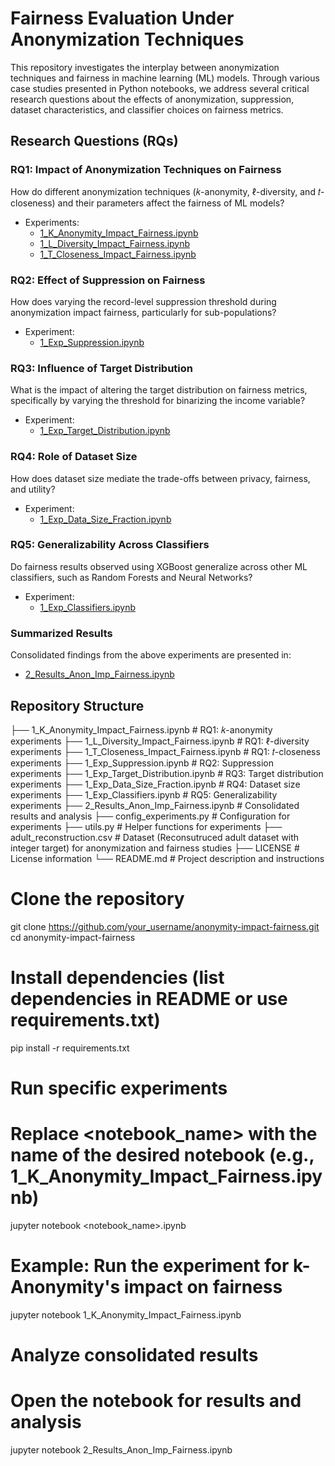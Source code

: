 # Fairness Evaluation Under Anonymization Techniques

This repository investigates the interplay between anonymization techniques and fairness in machine learning (ML) models. Through various case studies presented in Python notebooks, we address several critical research questions about the effects of anonymization, suppression, dataset characteristics, and classifier choices on fairness metrics.

## Research Questions (RQs)

### RQ1: Impact of Anonymization Techniques on Fairness
How do different anonymization techniques (𝑘-anonymity, ℓ-diversity, and 𝑡-closeness) and their parameters affect the fairness of ML models?  
- Experiments:  
  - [1_K_Anonymity_Impact_Fairness.ipynb](1_K_Anonymity_Impact_Fairness.ipynb)  
  - [1_L_Diversity_Impact_Fairness.ipynb](1_L_Diversity_Impact_Fairness.ipynb)  
  - [1_T_Closeness_Impact_Fairness.ipynb](1_T_Closeness_Impact_Fairness.ipynb)  

### RQ2: Effect of Suppression on Fairness
How does varying the record-level suppression threshold during anonymization impact fairness, particularly for sub-populations?  
- Experiment:  
  - [1_Exp_Suppression.ipynb](1_Exp_Suppression.ipynb)  

### RQ3: Influence of Target Distribution
What is the impact of altering the target distribution on fairness metrics, specifically by varying the threshold for binarizing the income variable?  
- Experiment:  
  - [1_Exp_Target_Distribution.ipynb](1_Exp_Target_Distribution.ipynb)  

### RQ4: Role of Dataset Size
How does dataset size mediate the trade-offs between privacy, fairness, and utility?  
- Experiment:  
  - [1_Exp_Data_Size_Fraction.ipynb](1_Exp_Data_Size_Fraction.ipynb)  

### RQ5: Generalizability Across Classifiers
Do fairness results observed using XGBoost generalize across other ML classifiers, such as Random Forests and Neural Networks?  
- Experiment:  
  - [1_Exp_Classifiers.ipynb](1_Exp_Classifiers.ipynb)  

### Summarized Results
Consolidated findings from the above experiments are presented in:  
- [2_Results_Anon_Imp_Fairness.ipynb](2_Results_Anon_Imp_Fairness.ipynb)

## Repository Structure

├── 1_K_Anonymity_Impact_Fairness.ipynb     # RQ1: 𝑘-anonymity experiments
├── 1_L_Diversity_Impact_Fairness.ipynb     # RQ1: ℓ-diversity experiments
├── 1_T_Closeness_Impact_Fairness.ipynb     # RQ1: 𝑡-closeness experiments
├── 1_Exp_Suppression.ipynb                 # RQ2: Suppression experiments
├── 1_Exp_Target_Distribution.ipynb         # RQ3: Target distribution experiments
├── 1_Exp_Data_Size_Fraction.ipynb          # RQ4: Dataset size experiments
├── 1_Exp_Classifiers.ipynb                 # RQ5: Generalizability experiments
├── 2_Results_Anon_Imp_Fairness.ipynb       # Consolidated results and analysis
├── config_experiments.py                   # Configuration for experiments
├── utils.py                                # Helper functions for experiments
├── adult_reconstruction.csv                # Dataset (Reconsutruced adult dataset with integer target) for anonymization and fairness studies
├── LICENSE                                 # License information
└── README.md                               # Project description and instructions

# Clone the repository
git clone https://github.com/your_username/anonymity-impact-fairness.git
cd anonymity-impact-fairness

# Install dependencies (list dependencies in README or use requirements.txt)
pip install -r requirements.txt

# Run specific experiments
# Replace <notebook_name> with the name of the desired notebook (e.g., 1_K_Anonymity_Impact_Fairness.ipynb)
jupyter notebook <notebook_name>.ipynb

# Example: Run the experiment for k-Anonymity's impact on fairness
jupyter notebook 1_K_Anonymity_Impact_Fairness.ipynb

# Analyze consolidated results
# Open the notebook for results and analysis
jupyter notebook 2_Results_Anon_Imp_Fairness.ipynb

